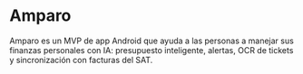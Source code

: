 # Amparo
Amparo es un MVP de app Android que ayuda a las personas a manejar sus finanzas personales con IA: presupuesto inteligente, alertas, OCR de tickets y sincronización con facturas del SAT.
